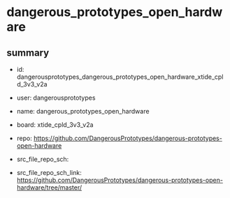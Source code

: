 # dangerous_prototypes_open_hardware
 
## summary 
* id: dangerousprototypes_dangerous_prototypes_open_hardware_xtide_cpld_3v3_v2a
* user: dangerousprototypes
* name: dangerous_prototypes_open_hardware
* board: xtide_cpld_3v3_v2a
* repo: https://github.com/DangerousPrototypes/dangerous-prototypes-open-hardware



* src_file_repo_sch: 
* src_file_repo_sch_link: https://github.com/DangerousPrototypes/dangerous-prototypes-open-hardware/tree/master/






